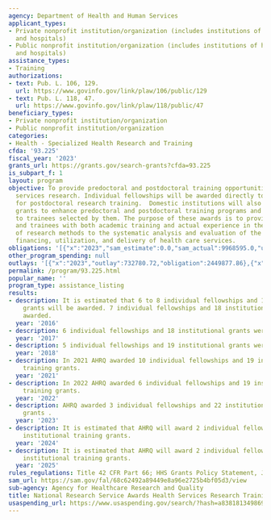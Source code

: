 ```yaml
---
agency: Department of Health and Human Services
applicant_types:
- Private nonprofit institution/organization (includes institutions of higher education
  and hospitals)
- Public nonprofit institution/organization (includes institutions of higher education
  and hospitals)
assistance_types:
- Training
authorizations:
- text: Pub. L. 106, 129.
  url: https://www.govinfo.gov/link/plaw/106/public/129
- text: Pub. L. 118, 47.
  url: https://www.govinfo.gov/link/plaw/118/public/47
beneficiary_types:
- Private nonprofit institution/organization
- Public nonprofit institution/organization
categories:
- Health - Specialized Health Research and Training
cfda: '93.225'
fiscal_year: '2023'
grants_url: https://grants.gov/search-grants?cfda=93.225
is_subpart_f: 1
layout: program
objective: To provide predoctoral and postdoctoral training opportunities in health
  services research. Individual fellowships will be awarded directly to applicants
  for postdoctoral research training.  Domestic institutions will also be awarded
  grants to enhance predoctoral and postdoctoral training programs and provide support
  to trainees selected by them. The purpose of these awards is to provide fellows
  and trainees with both academic training and actual experience in the application
  of research methods to the systematic analysis and evaluation of the organization,
  financing, utilization, and delivery of health care services.
obligations: '[{"x":"2023","sam_estimate":0.0,"sam_actual":9968595.0,"usa_spending_actual":9803805.67},{"x":"2024","sam_estimate":0.0,"sam_actual":10517777.0,"usa_spending_actual":10327284.82},{"x":"2025","sam_estimate":0.0,"sam_actual":10517777.0,"usa_spending_actual":0.0}]'
other_program_spending: null
outlays: '[{"x":"2023","outlay":732780.72,"obligation":2449877.86},{"x":"2024","outlay":29022.5,"obligation":371386.0},{"x":"2025","outlay":0.0,"obligation":0.0}]'
permalink: /program/93.225.html
popular_name: ''
program_type: assistance_listing
results:
- description: It is estimated that 6 to 8 individual fellowships and 18 institutional
    grants will be awarded. 7 individual fellowships and 18 institutional grants were
    awarded.
  year: '2016'
- description: 6 individual fellowships and 18 institutional grants were awarded.
  year: '2017'
- description: 5 individual fellowships and 19 institutional grants were awarded.
  year: '2018'
- description: In 2021 AHRQ awarded 10 individual fellowships and 19 institutional
    training grants.
  year: '2021'
- description: In 2022 AHRQ awarded 6 individual fellowships and 19 institutional
    training grants.
  year: '2022'
- description: AHRQ awarded 3 individual fellowships and 22 institutional training
    grants .
  year: '2023'
- description: It is estimated that AHRQ will award 2 individual fellowships and 20
    institutional training grants.
  year: '2024'
- description: It is estimated that AHRQ will award 2 individual fellowships and 20
    institutional training grants.
  year: '2025'
rules_regulations: Title 42 CFR Part 66; HHS Grants Policy Statement, January 1, 2007.
sam_url: https://sam.gov/fal/68c62492a89449e8a96e2725b4bf05d3/view
sub-agency: Agency for Healthcare Research and Quality
title: National Research Service Awards Health Services Research Training
usaspending_url: https://www.usaspending.gov/search/?hash=a838181349869c1e6c713bc64d31f4d0
---
```

